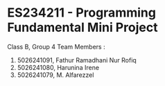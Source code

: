 # ES234211 - Programming Fundamental Mini Project
Class B, Group 4
Team Members :
1. 5026241091, Fathur Ramadhani Nur Rofiq
2. 5026241080, Harunina Irene
3. 5026241079, M. Alfarezzel
